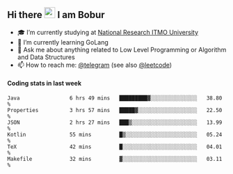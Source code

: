 ## Hi there <img src="https://media.giphy.com/media/hvRJCLFzcasrR4ia7z/giphy.gif" width="25px"> I am Bobur

- :mortar_board: I’m currently studying at [National Research ITMO University](https://itmo.ru/)
- :seedling: I’m currently learning GoLang
- :speech_balloon: Ask me about anything related to Low Level Programming or Algorithm and Data Structures
- :mailbox: How to reach me: [@telegram](https://t.me/bobur_zakirov) (see also [@leetcode](https://leetcode.com/insanis/))      

#### Coding stats in last week

<!--START_SECTION:waka-->

```text
Java                6 hrs 49 mins   █████████▓░░░░░░░░░░░░░░░   38.80 %
Properties          3 hrs 57 mins   █████▓░░░░░░░░░░░░░░░░░░░   22.50 %
JSON                2 hrs 27 mins   ███▒░░░░░░░░░░░░░░░░░░░░░   13.99 %
Kotlin              55 mins         █▒░░░░░░░░░░░░░░░░░░░░░░░   05.24 %
TeX                 42 mins         █░░░░░░░░░░░░░░░░░░░░░░░░   04.01 %
Makefile            32 mins         ▓░░░░░░░░░░░░░░░░░░░░░░░░   03.11 %
```

<!--END_SECTION:waka-->
